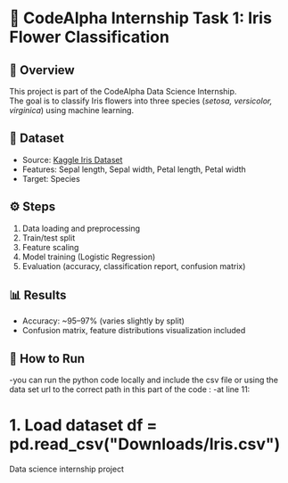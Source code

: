 # 🌸 CodeAlpha Internship Task 1: Iris Flower Classification

## 📌 Overview
This project is part of the CodeAlpha Data Science Internship.  
The goal is to classify Iris flowers into three species (*setosa, versicolor, virginica*) using machine learning.

## 📂 Dataset
- Source: [Kaggle Iris Dataset](https://www.kaggle.com/datasets/saurabh00007/iriscsv)
- Features: Sepal length, Sepal width, Petal length, Petal width
- Target: Species

## ⚙️ Steps
1. Data loading and preprocessing
2. Train/test split
3. Feature scaling
4. Model training (Logistic Regression)
5. Evaluation (accuracy, classification report, confusion matrix)

## 📊 Results
- Accuracy: ~95–97% (varies slightly by split)
- Confusion matrix, feature distributions visualization included

## 🚀 How to Run
  -you can run the python code locally and include the csv file
  or using the data set url to the  correct path in this part of the code :
  -at line 11:
# 1. Load dataset df = pd.read_csv("Downloads/Iris.csv")

Data science internship project 
